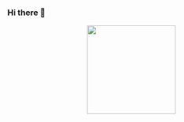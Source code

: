 ### Hi there 👋

<div align="center">
  <a href="https://github.com/douglaseduar">
  <img height="180em" src="https://github-readme-stats.vercel.app/api?username=douglaseduar&show_icons=true&include_all_commits=true&count_private=true&custom_title=douglaseduar%27s%20GitHub%20Stats&title_color=000000&text_color=000000&icon_color=000000/>
  <img height="180em" src="https://github-readme-stats.vercel.app/api/top-langs/?username=douglaseduar&layout=compact&langs_count=10&title_color=000000&text_color=000000&icon_color=000000"/>
</div>
